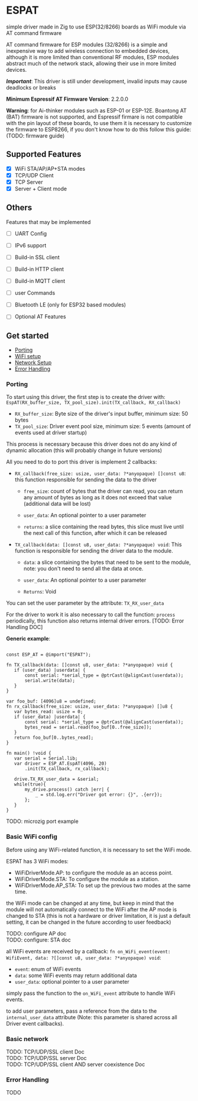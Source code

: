 # ESPAT
simple driver made in Zig to use ESP(32/8266) boards as WiFi module via AT command firmware

AT command firmware for ESP modules (32/8266) is a simple and inexpensive way to add wireless connection to embedded devices, although it is more limited than conventional RF modules, ESP modules abstract much of the network stack, allowing their use in more limited devices.

***Important***: This driver is still under development, invalid inputs may cause deadlocks or breaks

__Minimum Espressif AT Firmware Version__: 2.2.0.0

**Warning**: for Ai-thinker modules such as ESP-01 or ESP-12E.
Boantong AT (BAT) firmware is not supported, and Espressif firmare is not compatible with the pin layout of these boards, to use them it is necessary to customize the firmware to ESP8266, if you don't know how to do this follow this guide: (TODO: firmware guide)

## Supported Features
- [x] WiFi STA/AP/AP+STA modes
- [x] TCP/UDP Client
- [x] TCP Server
- [x] Server + Client mode

## Others
Features that may be implemented
- [ ] UART Config
- [ ] IPv6 support
- [ ] Build-in SSL client  
- [ ] Build-in HTTP client
- [ ] Build-in MQTT client
- [ ] user Commands 
- [ ] Bluetooth LE (only for ESP32 based modules)
- [ ] Optional AT Features



## Get started

- [Porting](#porting)
- [WiFi setup](#basic-wifi-config)
- [Network Setup](#basic-network)
- [Error Handling](#error-handling)

### Porting
 
To start using this driver, the first step is to create the driver with: `EspAT(RX_buffer_size, TX_pool_size).init(TX_callback, RX_callback)`  

- `RX_buffer_size`: Byte size of the driver's input buffer, minimum size: 50 bytes
- `TX_pool_size`: Driver event pool size, minimum size: 5 events (amount of events used at driver startup)

This process is necessary because this driver does not do any kind of dynamic allocation (this will probably change in future versions)

All you need to do to port this driver is implement 2 callbacks:

- `RX_callback(free_size: usize, user_data: ?*anyopaque) []const u8`: this function responsible for sending the data to the driver 

    - `free_size`: count of bytes that the driver can read, you can return any amount of bytes as long as it does not exceed that value (additional data will be lost)

    - `user_data`: An optional pointer to a user parameter

    - `returns`: a slice containing the read bytes, this slice must live until the next call of this function, after which it can be released

- `TX_callback(data: []const u8, user_data: ?*anyopaque) void`: This function is responsible for sending the driver data to the module.

    - `data`: a slice containing the bytes that need to be sent to the module, note: you don't need to send all the data at once.

    - `user_data`: An optional pointer to a user parameter

    - `Returns`: Void

 You can set the user parameter by the attribute: `TX_RX_user_data`

 For the driver to work it is also necessary to call the function: `process` periodically, this function also returns internal driver errors. [TODO: Error Handling DOC]

 **Generic example**:
 ```zig

 const ESP_AT = @import("ESPAT");

 fn TX_callback(data: []const u8, user_data: ?*anyopaque) void {
    if (user_data) |userdata| {
        const serial: *serial_type = @ptrCast(@alignCast(userdata));
        serial.write(data);
    }
}

var foo_buf: [4096]u8 = undefined;
fn rx_callback(free_size: usize, user_data: ?*anyopaque) []u8 {
    var bytes_read: usize = 0;
    if (user_data) |userdata| {
        const serial: *serial_type = @ptrCast(@alignCast(userdata));
        bytes_read = serial.read(foo_buf[0..free_size]);
    }
    return foo_buf[0..bytes_read];
}

fn main() !void {
    var serial = Serial.lib;
    var driver = ESP_AT.EspAT(4096, 20)
        .init(TX_callback, rx_callback);
    
    drive.TX_RX_user_data = &serial;
    while(true){
        my_drive.process() catch |err| {
            _ = std.log.err("Driver got error: {}", .{err});
        };
    }
}
 ```


TODO: microzig port  example

### Basic WiFi config

Before using any WiFi-related function, it is necessary to set the WiFi mode.

ESPAT has 3 WiFi modes:   
- WiFiDriverMode.AP: to configure the module as an access point.  
- WiFiDriverMode.STA: To configure the module as a station.  
- WiFiDriverMode.AP_STA: To set up the previous two modes at the same time.

the WiFi mode can be changed at any time, but keep in mind that the module will not automatically connect to the WiFi after the AP mode is changed to STA (this is not a hardware or driver limitation, it is just a default setting, it can be changed in the future according to user feedback)

TODO: configure AP doc  
TODO: configure: STA doc

all WiFi events are received by a callback: 
`fn on_WiFi_event(event: WifiEvent, data: ?[]const u8, user_data: ?*anyopaque) void`:
- `event`: enum of WiFi events
- `data`: some WiFi events may return additional data
- `user_data`: optional pointer to a user parameter

simply pass the function to the `on_WiFi_event` attribute to handle WiFi events.

to add user parameters, pass a reference from the data to the `internal_user_data` attribute (Note: this parameter is shared across all Driver event callbacks).



### Basic network
TODO: TCP/UDP/SSL client Doc  
TODO: TCP/UDP/SSL server Doc  
TODO: TCP/UDP/SSL client AND server coexistence Doc

### Error Handling
TODO

